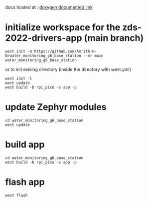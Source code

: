 docs hosted at :  [doxygen documented link](https://amrith-h-n.github.io/water_monitoring_g6_base_station/)
# initialize workspace for the zds-2022-drivers-app (main branch)

```
west init -m https://github.com/Amrith-H-N/water_monitoring_g6_base_station --mr main water_monitoring_g6_base_station
```
or to init exising directory (inside the directory with west.yml)
```
west init -l 
west update
west build -b rpi_pico -s app -p
```

# update Zephyr modules
```
cd water_monitoring_g6_base_station
west update
```
# build app
```
cd water_monitoring_g6_base_station
west build -b rpi_pico -s app -p
```

# flash app
```
west flash
```
